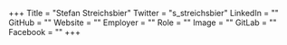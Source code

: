+++
Title = "Stefan Streichsbier"
Twitter = "s_streichsbier"
LinkedIn = ""
GitHub = ""
Website = ""
Employer = ""
Role = ""
Image = ""
GitLab = ""
Facebook = ""
+++

